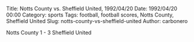 Title: Notts County vs. Sheffield United, 1992/04/20
Date: 1992/04/20 00:00
Category: sports
Tags: football, football scores, Notts County, Sheffield United
Slug: notts-county-vs-sheffield-united
Author: carbonero


Notts County 1 - 3 Sheffield United
